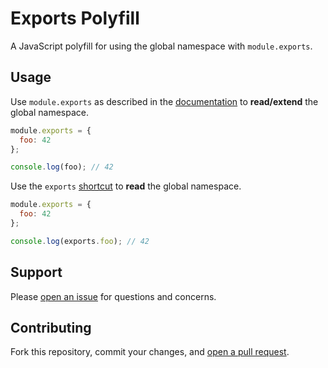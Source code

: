 Exports Polyfill
=======================

A JavaScript polyfill for using the global namespace with `module.exports`.

## Usage

Use `module.exports` as described in the [documentation](http://nodejs.org/api/modules.html#modules_module_exports) to **read/extend** the global namespace.

```js
module.exports = {
  foo: 42
};

console.log(foo); // 42
```

Use the `exports` [shortcut](http://nodejs.org/api/modules.html#modules_exports_alias) to **read** the global namespace.

```js
module.exports = {
  foo: 42
};

console.log(exports.foo); // 42
```

## Support

Please [open an issue](https://github.com/fraction/exports-polyfill/issues/new) for questions and concerns.

## Contributing

Fork this repository, commit your changes, and [open a pull request](https://github.com/fraction/exports-polyfill/compare/).
